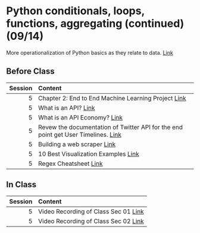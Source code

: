 Python conditionals, loops, functions, aggregating (continued)  (09/14)
============================

More operationalization of Python basics as they relate to data. [Link](../../sessions/session5)

## Before Class

|   Session | Content                                                                                                                                                                                    |
|----------:|:-------------------------------------------------------------------------------------------------------------------------------------------------------------------------------------------|
|         5 | Chapter 2: End to End Machine Learning Project [Link](https://www.amazon.com/Hands-Machine-Learning-Scikit-Learn-TensorFlow/dp/1492032646/)                                                |
|         5 | What is an API? [Link](https://www.freecodecamp.org/news/what-is-an-api-in-english-please-b880a3214a82/)                                                                                   |
|         5 | What is an API Economy? [Link](https://www.mulesoft.com/resources/api/what-is-an-api-economy)                                                                                              |
|         5 | Revew the documentation of Twitter API for the end point get User Timelines.  [Link](https://developer.twitter.com/en/docs/tweets/timelines/api-reference/get-statuses-user_timeline.html) |
|         5 | Building a web scraper [Link](https://www.dataquest.io/blog/web-scraping-tutorial-python/)                                                                                                 |
|         5 | 10 Best Visualization Examples [Link](https://www.tableau.com/learn/articles/best-beautiful-data-visualization-examples)                                                                   |
|         5 | Regex Cheatsheet [Link](https://medium.com/factory-mind/regex-tutorial-a-simple-cheatsheet-by-examples-649dc1c3f285)                                                                       |


## In Class

|   Session | Content                                                                                                                                                |
|----------:|:-------------------------------------------------------------------------------------------------------------------------------------------------------|
|         5 | Video Recording of Class Sec 01 [Link](https://rensselaer.webex.com/rensselaer/ldr.php?RCID=6deccb8602db4a1984a7a0e727dffbbc)                          |
|         5 | Video Recording of Class Sec 02 [Link](https://rensselaer.webex.com/recordingservice/sites/rensselaer/recording/play/ceeddcf8fdb54ee9a953ed814b4727ab) |

